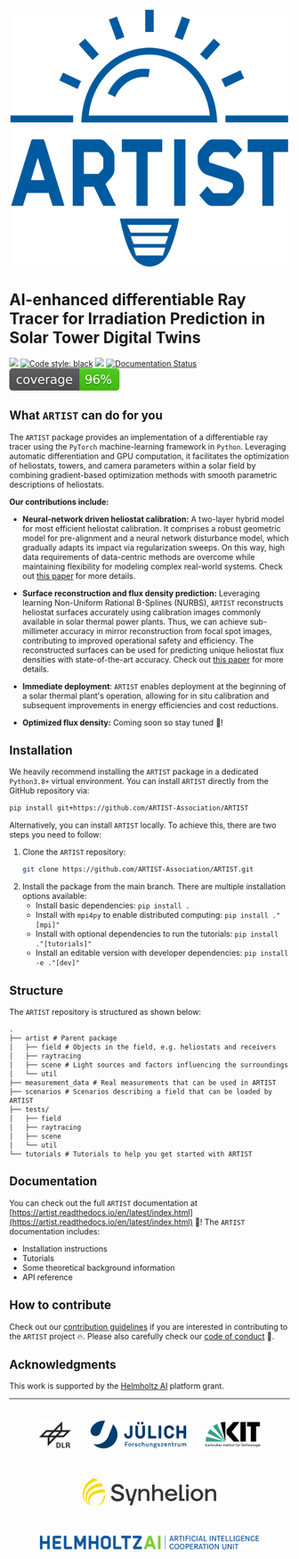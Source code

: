 <p align="center">
<img src="logos/artist_logo.svg" alt="logo" width="500"/>
</p>

# AI-enhanced differentiable Ray Tracer for Irradiation Prediction in Solar Tower Digital Twins

[![](https://img.shields.io/badge/Python-3.8+-blue.svg)](https://www.python.org/downloads/)
[![Code style: black](https://img.shields.io/badge/code%20style-black-000000.svg)](https://github.com/psf/black)
[![](https://img.shields.io/badge/Contact-artist%40lists.kit.edu-orange?label=Contact)](artist@lists.kit.edu)
[![Documentation Status](https://readthedocs.org/projects/artist/badge/?version=latest)](https://artist.readthedocs.io/en/latest/?badge=latest)
![](./coverage.svg)

## What ``ARTIST`` can do for you

The ``ARTIST`` package provides an implementation of a differentiable ray tracer using the `PyTorch` machine-learning
framework in `Python`. Leveraging automatic differentiation and GPU computation, it facilitates the optimization of
heliostats, towers, and camera parameters within a solar field by combining gradient-based optimization methods with
smooth parametric descriptions of heliostats.

**Our contributions include:**

- **Neural-network driven heliostat calibration:** A two-layer hybrid model for most efficient heliostat calibration.
  It comprises a robust geometric model for pre-alignment and a neural network disturbance model, which gradually adapts
  its impact via regularization sweeps. On this way, high data requirements of data-centric methods are overcome while maintaining flexibility for modeling complex real-world systems.
  Check out [this paper](https://doi.org/10.1016/j.solener.2023.111962) for more details.

- **Surface reconstruction and flux density prediction:** Leveraging learning Non-Uniform Rational B-Splines (NURBS),
  `ARTIST` reconstructs heliostat surfaces accurately using calibration images commonly available in solar thermal power plants.
  Thus, we can achieve sub-millimeter accuracy in mirror reconstruction from focal spot images, contributing to improved
  operational safety and efficiency. The reconstructed surfaces can be used for predicting unique heliostat flux densities
  with state-of-the-art accuracy. Check out [this paper](https://doi.org/10.21203/rs.3.rs-2554998/v1) for more details.

- **Immediate deployment**: `ARTIST` enables deployment at the beginning of a solar thermal plant's operation,
  allowing for in situ calibration and subsequent improvements in energy efficiencies and cost reductions.

- **Optimized flux density:** Coming soon so stay tuned :rocket:!


## Installation
We heavily recommend installing the `ARTIST` package in a dedicated `Python3.8+` virtual environment. You can
install ``ARTIST`` directly from the GitHub repository via:
```bash
pip install git+https://github.com/ARTIST-Association/ARTIST
```
Alternatively, you can install ``ARTIST`` locally. To achieve this, there are two steps you need to follow:
1. Clone the `ARTIST` repository:
   ```bash
   git clone https://github.com/ARTIST-Association/ARTIST.git
   ```
2. Install the package from the main branch. There are multiple installation options available:
   - Install basic dependencies: ``pip install .``
   - Install with ``mpi4py`` to enable distributed computing: ``pip install ."[mpi]"``
   - Install with optional dependencies to run the tutorials:  ``pip install ."[tutorials]"``
   - Install an editable version with developer dependencies: ``pip install -e ."[dev]"``

## Structure
The ``ARTIST`` repository is structured as shown below:
```
.
├── artist # Parent package
│   ├── field # Objects in the field, e.g. heliostats and receivers
│   ├── raytracing
│   ├── scene # Light sources and factors influencing the surroundings
│   └── util
├── measurement_data # Real measurements that can be used in ARTIST
├── scenarios # Scenarios describing a field that can be loaded by ARTIST
├── tests/
│   ├── field
│   ├── raytracing
│   ├── scene
│   └── util
└── tutorials # Tutorials to help you get started with ARTIST
```

## Documentation
You can check out the full ``ARTIST`` documentation at [https://artist.readthedocs.io/en/latest/index.html](https://artist.readthedocs.io/en/latest/index.html) :rocket:!
The ``ARTIST`` documentation includes:
- Installation instructions
- Tutorials
- Some theoretical background information
- API reference

## How to contribute
Check out our [contribution guidelines](CONTRIBUTING.md) if you are interested in contributing to the `ARTIST` project :fire:.
Please also carefully check our [code of conduct](CODE_OF_CONDUCT.md) :blue_heart:.

## Acknowledgments
This work is supported by the [Helmholtz AI](https://www.helmholtz.ai/) platform grant.

-----------
<div align="center">
  <a href="https://www.dlr.de/EN/Home/home_node.html"><img src="./logos/logo_dlr.svg" height="50px" hspace="3%" vspace="25px"></a>
  <a href="https://www.fz-juelich.de/portal/EN/Home/home_node.html"><img src="./logos/logo_fzj.svg" height="50px" hspace="3%" vspace="25px"></a>
  <a href="http://www.kit.edu/english/index.php"><img src="./logos/logo_kit.svg" height="50px" hspace="3%" vspace="25px"></a>
  <a href="https://synhelion.com/"><img src="./logos/logo_synhelion.svg" height="50px" hspace="3%" vspace="25px"></a>
</div>

<div align="center">
<a href="https://www.helmholtz.ai/"><img src="./logos/logo_hai.svg" height="25px" hspace="3%" vspace="25px"></a>
</div>
